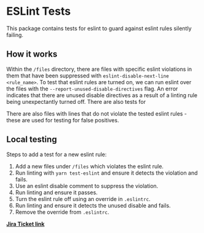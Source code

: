 # ESLint Tests

This package contains tests for eslint to guard against eslint rules silently failing.

## How it works

Within the `/files` directory, there are files with specific eslint violations in them that have been suppressed with `eslint-disable-next-line <rule_name>`. To test that eslint rules are turned on, we can run eslint over the files with the `--report-unused-disable-directives` flag. An error indicates that there are unused disable directives as a result of a linting rule being unexpectantly turned off. There are also tests for

There are also files with lines that do not violate the tested eslint rules - these are used for testing for false positives.

## Local testing

Steps to add a test for a new eslint rule:

1. Add a new files under `/files` which violates the eslint rule.
2. Run linting with `yarn test-eslint` and ensure it detects the violation and fails.
3. Use an eslint disable comment to suppress the violation.
4. Run linting and ensure it passes.
5. Turn the eslint rule off using an override in `.eslintrc`.
6. Run linting and ensure it detects the unused disable and fails.
7. Remove the override from `.eslintrc`.

[**Jira Ticket link**](https://product-fabric.atlassian.net/jira/software/projects/AFP/boards/484?selectedIssue=AFP-2246)
